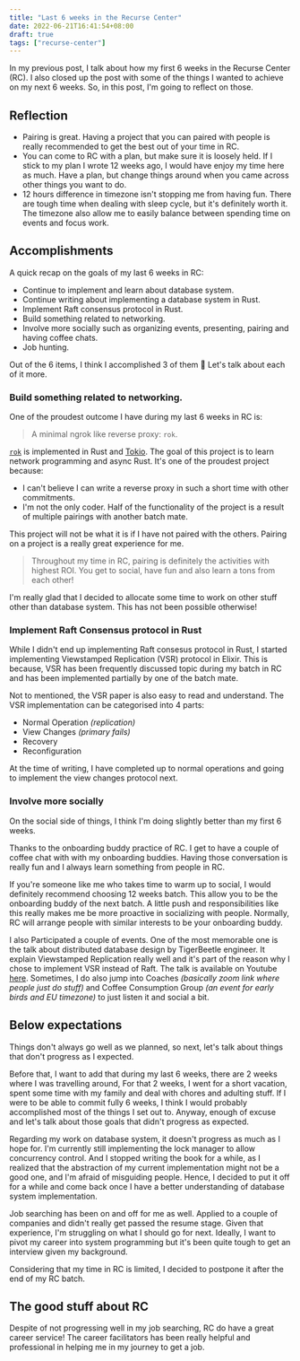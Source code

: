 ```yaml
---
title: "Last 6 weeks in the Recurse Center"
date: 2022-06-21T16:41:54+08:00
draft: true
tags: ["recurse-center"]
---
```


In my previous post, I talk about how my first 6 weeks in the Recurse Center
(RC). I also closed up the post with some of the things I wanted to achieve on
my next 6 weeks. So, in this post, I'm going to reflect on those.


## Reflection

- Pairing is great. Having a project that you can paired with people is really
recommended to get the best out of your time in RC.
- You can come to RC with a plan, but make sure it is loosely held. If I stick
to my plan I wrote 12 weeks ago, I would have enjoy my time here as much. Have
a plan, but change things around when you came across other things you want to
do.
- 12 hours difference in timezone isn't stopping me from having fun. There are
tough time when dealing with sleep cycle, but it's definitely worth it. The
timezone also allow me to easily balance between spending time on events and
focus work.


## Accomplishments

A quick recap on the goals of my last 6 weeks in RC:

- Continue to implement and learn about database system.
- Continue writing about implementing a database system in Rust.
- Implement Raft consensus protocol in Rust.
- Build something related to networking.
- Involve more socially such as organizing events, presenting, pairing and
having coffee chats.
- Job hunting.

Out of the 6 items, I think I accomplished 3 of them 🎉 Let's talk about
each of it more.

### Build something related to networking.

One of the proudest outcome I have during my last 6 weeks in RC is:

> A minimal ngrok like reverse proxy: `rok`.

[`rok`](https://github.com/kw7oe/rok) is implemented in Rust and [Tokio](https://tokio.rs/). The goal of this project is to learn network programming and async Rust. It's one of the proudest project because:

- I can't believe I can write a reverse proxy in such a short time with other
commitments.
- I'm not the only coder. Half of the functionality of the project is a result
of multiple pairings with another batch mate.

This project will not be what it is if I have not paired with the others. Pairing on a project is a really great experience for me.

> Throughout my time in RC, pairing is definitely the activities with highest ROI. You
get to social, have fun and also learn a tons from each other!

I'm really glad that I decided to allocate some time to work on other stuff
other than database system. This has not been possible otherwise!


### Implement Raft Consensus protocol in Rust

While I didn't end up implementing Raft consesus protocol in Rust, I
started implementing Viewstamped Replication (VSR) protocol in Elixir. This is
because, VSR has been frequently discussed topic during my batch in RC and has
been implemented partially by one of the batch mate.

Not to mentioned, the VSR paper is also easy to read and understand. The VSR
implementation can be categorised into 4 parts:

- Normal Operation _(replication)_
- View Changes _(primary fails)_
- Recovery
- Reconfiguration

At the time of writing, I have completed up to normal operations and going to
implement the view changes protocol next.

### Involve more socially

On the social side of things, I think I'm doing slightly better than my first
6 weeks.

Thanks to the onboarding buddy practice of RC. I get to have a couple of
coffee chat with with my onboarding buddies. Having those conversation is really
fun and I always learn something from people in RC.

If you're someone like me who takes time to warm up to social, I would definitely
recommend choosing 12 weeks batch. This allow you to be the onboarding buddy of the
next batch. A little push and responsibilities like this really makes me be more
proactive in socializing with people. Normally, RC will arrange people with
similar interests to be your onboarding buddy.

I also Participated a couple of events. One of the most memorable one is the talk about
distributed database design by TigerBeetle engineer. It explain Viewstamped Replication
really well and it's part of the reason why I chose to implement VSR instead of Raft.
The talk is available on Youtube [here](https://www.youtube.com/watch?v=rNmZZLant9o).
Sometimes, I do also jump into Coaches _(basically zoom link where people just
do stuff)_ and Coffee Consumption Group _(an event for early birds and EU
timezone)_ to just listen it and social a bit.

## Below expectations

Things don't always go well as we planned, so next, let's talk about things
that don't progress as I expected.

Before that, I want to add that during my last 6 weeks,
there are 2 weeks where I was travelling around, For that 2 weeks, I went
for a short vacation, spent some time with my family and deal
with chores and adulting stuff. If I were to be able to commit fully 6 weeks,
I think I would probably accomplished most of the things I set out to.
Anyway, enough of excuse and let's talk about those goals that didn't progress
as expected.

Regarding my work on database system, it doesn't progress as much as I hope
for. I'm currently still implementing the lock manager to allow concurrency
control. And I stopped writing the book for a while, as I realized that the
abstraction of my current implementation might not be a good one, and I'm
afraid of misguiding people. Hence, I decided to put it off for a while and
come back once I have a better understanding of database system implementation.

Job searching has been on and off for me as well. Applied to a couple of
companies and didn't really get passed the resume stage. Given that experience,
I'm struggling on what I should go for next. Ideally, I
want to pivot my career into system programming but it's been quite tough to get
an interview given my background.

Considering that my time in RC is limited, I decided to postpone it after the end of
my RC batch.

## The good stuff about RC

Despite of not progressing well in my job searching, RC do have a great career service!
The career facilitators has been really helpful and professional in helping me in
my journey to get a job.

